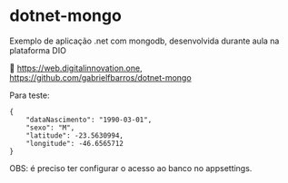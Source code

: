 # dotnet-mongo

Exemplo de aplicação .net com mongodb, desenvolvida durante aula na plataforma DIO 

:link: https://web.digitalinnovation.one, https://github.com/gabrielfbarros/dotnet-mongo




Para teste:


```
{
	"dataNascimento": "1990-03-01",
	"sexo": "M",
	"latitude": -23.5630994,
	"longitude": -46.6565712
}
```
OBS: é preciso ter configurar o acesso ao banco no appsettings.
```



 
